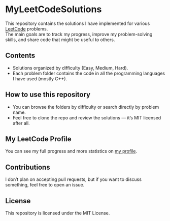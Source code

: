 # MyLeetCodeSolutions

This repository contains the solutions I have implemented for various [LeetCode](https://leetcode.com/) problems.  
The main goals are to track my progress, improve my problem-solving skills, and share code that might be useful to others.

## Contents
- Solutions organized by difficulty (Easy, Medium, Hard).
- Each problem folder contains the code in all the programming languages I have used (mostly C++).

## How to use this repository
- You can browse the folders by difficulty or search directly by problem name.  
- Feel free to clone the repo and review the solutions — it’s MIT licensed after all.

## My LeetCode Profile
You can see my full progress and more statistics on [my profile](https://leetcode.com/u/Saturno_10/).

## Contributions
I don’t plan on accepting pull requests, but if you want to discuss something, feel free to open an issue.

## License
This repository is licensed under the MIT License.
